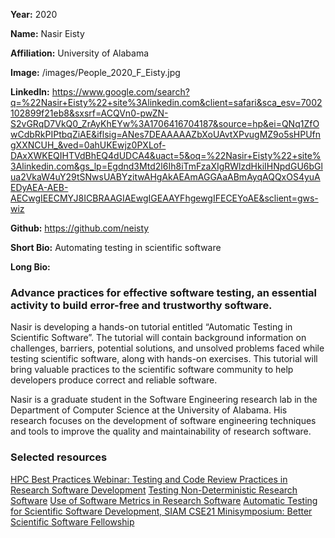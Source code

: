 **Year:** 2020

**Name:** Nasir Eisty

**Affiliation:** University of Alabama

**Image:** /images/People_2020_F_Eisty.jpg

**LinkedIn:** https://www.google.com/search?q=%22Nasir+Eisty%22+site%3Alinkedin.com&client=safari&sca_esv=7002102899f21eb8&sxsrf=ACQVn0-pwZN-S2vGRqD7VkQ0_ZrAyKhEYw%3A1706416704187&source=hp&ei=QNq1ZfOwCdbRkPIPtbqZiAE&iflsig=ANes7DEAAAAAZbXoUAvtXPvugMZ9o5sHPUfngXXNCUH_&ved=0ahUKEwjz0PXLof-DAxXWKEQIHTVdBhEQ4dUDCA4&uact=5&oq=%22Nasir+Eisty%22+site%3Alinkedin.com&gs_lp=Egdnd3Mtd2l6Ih8iTmFzaXIgRWlzdHkiIHNpdGU6bGlua2VkaW4uY29tSNwsUABYzitwAHgAkAEAmAGGAaABmAyqAQQxOS4yuAEDyAEA-AEB-AECwgIEECMYJ8ICBRAAGIAEwgIGEAAYFhgewgIFECEYoAE&sclient=gws-wiz

**Github:** https://github.com/neisty

**Short Bio:** Automating testing in scientific software

**Long Bio:**
### Advance practices for effective software testing, an essential activity to build error-free and trustworthy software.
Nasir is developing a hands-on tutorial entitled “Automatic Testing in Scientific Software”.  The tutorial will contain background information on challenges, barriers, potential solutions, and unsolved problems faced while testing scientific software, along with hands-on exercises. This tutorial will bring valuable practices to the scientific software community to help developers produce correct and reliable software.

Nasir is a graduate student in the Software Engineering research lab in the Department of Computer Science at the University of Alabama. His research focuses on the development of software engineering techniques and tools to improve the quality and maintainability of research software.

### Selected resources

<a href="https://ideas-productivity.org/resources/series/hpc-best-practices-webinars/#webinar044" class="link-row">HPC Best Practices Webinar:  Testing and Code Review Practices in Research Software Development</a>
<a href="https://bssw.io/blog_posts/testing-non-deterministic-research-software" class="link-row">Testing Non-Deterministic Research Software</a>
<a href="https://bssw.io/blog_posts/use-of-software-metrics-in-research-software" class="link-row">Use of Software Metrics in Research Software</a>
<a href="https://figshare.com/collections/SIAM_CSE21_Minisymposium_Better_Scientific_Software_Fellowship/5321426" class="link-row">Automatic Testing for Scientific Software Development, SIAM CSE21 Minisymposium: Better Scientific Software Fellowship</a>
